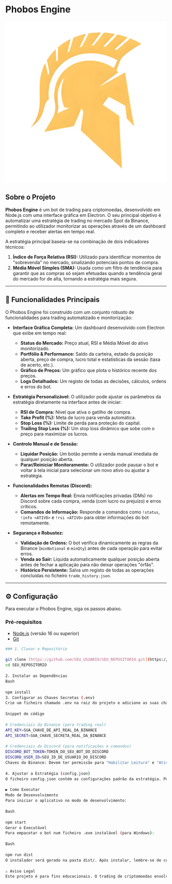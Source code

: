 # Phobos Engine

![Logo](assets/logo.png)

## Sobre o Projeto

**Phobos Engine** é um bot de trading para criptomoedas, desenvolvido em Node.js com uma interface gráfica em Electron. O seu principal objetivo é automatizar uma estratégia de trading no mercado Spot da Binance, permitindo ao utilizador monitorizar as operações através de um dashboard completo e receber alertas em tempo real.

A estratégia principal baseia-se na combinação de dois indicadores técnicos:
1.  **Índice de Força Relativa (RSI):** Utilizado para identificar momentos de "sobrevenda" no mercado, sinalizando potenciais pontos de compra.
2.  **Média Móvel Simples (SMA):** Usada como um filtro de tendência para garantir que as compras só sejam efetuadas quando a tendência geral do mercado for de alta, tornando a estratégia mais segura.

---

## 🚀 Funcionalidades Principais

O Phobos Engine foi construído com um conjunto robusto de funcionalidades para trading automatizado e monitorização:

* **Interface Gráfica Completa:** Um dashboard desenvolvido com Electron que exibe em tempo real:
    * **Status do Mercado:** Preço atual, RSI e Média Móvel do ativo monitorizado.
    * **Portfólio & Performance:** Saldo da carteira, estado da posição aberta, preço de compra, lucro total e estatísticas da sessão (taxa de acerto, etc.).
    * **Gráfico de Preços:** Um gráfico que plota o histórico recente dos preços.
    * **Logs Detalhados:** Um registo de todas as decisões, cálculos, ordens e erros do bot.

* **Estratégia Personalizável:** O utilizador pode ajustar os parâmetros da estratégia diretamente na interface antes de iniciar:
    * **RSI de Compra:** Nível que ativa o gatilho de compra.
    * **Take Profit (%):** Meta de lucro para venda automática.
    * **Stop Loss (%):** Limite de perda para proteção do capital.
    * **Trailing Stop Loss (%):** Um stop loss dinâmico que sobe com o preço para maximizar os lucros.

* **Controlo Manual e de Sessão:**
    * **Liquidar Posição:** Um botão permite a venda manual imediata de qualquer posição aberta.
    * **Parar/Reiniciar Monitoramento:** O utilizador pode pausar o bot e voltar à tela inicial para selecionar um novo ativo ou ajustar a estratégia.

* **Funcionalidades Remotas (Discord):**
    * **Alertas em Tempo Real:** Envia notificações privadas (DMs) no Discord sobre cada compra, venda (com lucro ou prejuízo) e erros críticos.
    * **Comandos de Informação:** Responde a comandos como `!status`, `!info <ATIVO>` e `!rsi <ATIVO>` para obter informações do bot remotamente.

* **Segurança e Robustez:**
    * **Validação de Ordens:** O bot verifica dinamicamente as regras da Binance (`minNotional` e `minQty`) antes de cada operação para evitar erros.
    * **Venda ao Sair:** Liquida automaticamente qualquer posição aberta antes de fechar a aplicação para não deixar operações "órfãs".
    * **Histórico Persistente:** Salva um registo de todas as operações concluídas no ficheiro `trade_history.json`.

---

## ⚙️ Configuração

Para executar o Phobos Engine, siga os passos abaixo.

### Pré-requisitos
* [Node.js](https://nodejs.org/) (versão 16 ou superior)
* [Git](https://git-scm.com/)
```sh
### 1. Clonar o Repositório

git clone [https://github.com/SEU_USUARIO/SEU_REPOSITORIO.git](https://github.com/SEU_USUARIO/SEU_REPOSITORIO.git)
cd SEU_REPOSITORIO

2. Instalar as Dependências
Bash

npm install
3. Configurar as Chaves Secretas (.env)
Crie um ficheiro chamado .env na raiz do projeto e adicione as suas chaves:

Snippet de código

# Credenciais da Binance (para trading real)
API_KEY=SUA_CHAVE_DE_API_REAL_DA_BINANCE
API_SECRET=SUA_CHAVE_SECRETA_REAL_DA_BINANCE

# Credenciais do Discord (para notificações e comandos)
DISCORD_BOT_TOKEN=TOKEN_DO_SEU_BOT_DO_DISCORD
DISCORD_USER_ID=SEU_ID_DE_USUARIO_DO_DISCORD
Chaves da Binance: Devem ter permissão para "Habilitar Leitura" e "Ativar Trading Spot e de Margem".

4. Ajustar a Estratégia (config.json)
O ficheiro config.json contém as configurações padrão da estratégia. Pode ajustá-las aqui ou diretamente na interface do bot antes de iniciar.

▶️ Como Executar
Modo de Desenvolvimento
Para iniciar o aplicativo no modo de desenvolvimento:

Bash

npm start
Gerar o Executável
Para empacotar o bot num ficheiro .exe instalável (para Windows):

Bash

npm run dist
O instalador será gerado na pasta dist/. Após instalar, lembre-se de copiar os ficheiros .env e config.json para a pasta de instalação do programa.

⚠️ Aviso Legal
Este projeto é para fins educacionais. O trading de criptomoedas envolve um risco financeiro significativo. Não me responsabilizo por quaisquer perdas financeiras que possam ocorrer com o uso deste bot. Use por sua conta e risco e comece com valores que esteja disposto a perder.